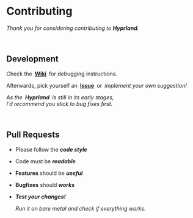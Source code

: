 
# Contributing

*Thank you for considering contributing to **Hyprland**.*

<br>

## Development

Check the **[Wiki]** for debugging instructions.

Afterwards, pick yourself an **[Issue]** or *implement your own suggestion!*

*As the **Hyprland** is still in its early stages,* <br>
*I'd recommend you stick to bug fixes first.*

<br>

## Pull Requests

- Please follow the ***code style***

- Code must be ***readable***

- **Features** should be ***useful***

- **Bugfixes** should ***works***

- ***Test your changes!***

  *Run it on bare metal and check if everything works.*

<!----------------------------------------------------------------------------->

[Issue]: https://github.com/vaxerski/Hyprland/issues
[Wiki]: https://github.com/vaxerski/Hyprland/wiki/Contributing-&-Debugging
